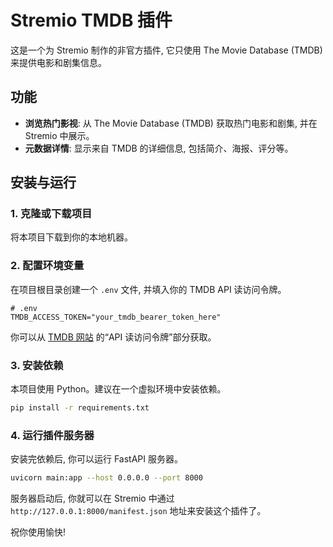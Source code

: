 # Stremio TMDB 插件

这是一个为 Stremio 制作的非官方插件, 它只使用 The Movie Database (TMDB) 来提供电影和剧集信息。

## 功能

*   **浏览热门影视**: 从 The Movie Database (TMDB) 获取热门电影和剧集, 并在 Stremio 中展示。
*   **元数据详情**: 显示来自 TMDB 的详细信息, 包括简介、海报、评分等。

## 安装与运行

### 1. 克隆或下载项目

将本项目下载到你的本地机器。

### 2. 配置环境变量

在项目根目录创建一个 `.env` 文件, 并填入你的 TMDB API 读访问令牌。

```
# .env
TMDB_ACCESS_TOKEN="your_tmdb_bearer_token_here"
```

你可以从 [TMDB 网站](https://www.themoviedb.org/settings/api) 的“API 读访问令牌”部分获取。

### 3. 安装依赖

本项目使用 Python。建议在一个虚拟环境中安装依赖。

```bash
pip install -r requirements.txt
```

### 4. 运行插件服务器

安装完依赖后, 你可以运行 FastAPI 服务器。

```bash
uvicorn main:app --host 0.0.0.0 --port 8000
```

服务器启动后, 你就可以在 Stremio 中通过 `http://127.0.0.1:8000/manifest.json` 地址来安装这个插件了。

祝你使用愉快!